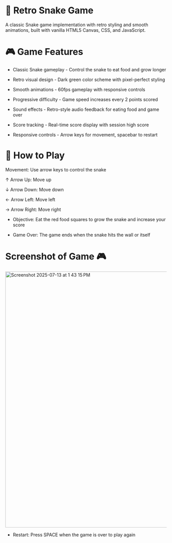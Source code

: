 # 🐍 Retro Snake Game

A classic Snake game implementation with retro styling and smooth animations, built with vanilla HTML5 Canvas, CSS, and JavaScript.

# 🎮 Game Features

- Classic Snake gameplay - Control the snake to eat food and grow longer

- Retro visual design - Dark green color scheme with pixel-perfect styling

- Smooth animations - 60fps gameplay with responsive controls

- Progressive difficulty - Game speed increases every 2 points scored

- Sound effects - Retro-style audio feedback for eating food and game over

- Score tracking - Real-time score display with session high score

- Responsive controls - Arrow keys for movement, spacebar to restart



# 🎯 How to Play

Movement: Use arrow keys to control the snake

↑ Arrow Up: Move up

↓ Arrow Down: Move down

← Arrow Left: Move left

→ Arrow Right: Move right


* Objective: Eat the red food squares to grow the snake and increase your score

* Game Over: The game ends when the snake hits the wall or itself

# Screenshot of Game 🎮 

<img width="776" height="798" alt="Screenshot 2025-07-13 at 1 43 15 PM" src="https://github.com/user-attachments/assets/4b66e596-adf2-4d28-98dc-2f75075a779d" />


* Restart: Press SPACE when the game is over to play again

